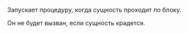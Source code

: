 Запускает процедуру, когда сущность проходит по блоку. 

Он не будет вызван, если сущность крадется.